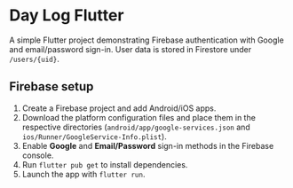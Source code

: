 # Day Log Flutter

A simple Flutter project demonstrating Firebase authentication with Google and email/password sign-in. User data is stored in Firestore under `/users/{uid}`.

## Firebase setup
1. Create a Firebase project and add Android/iOS apps.
2. Download the platform configuration files and place them in the respective directories (`android/app/google-services.json` and `ios/Runner/GoogleService-Info.plist`).
3. Enable **Google** and **Email/Password** sign-in methods in the Firebase console.
4. Run `flutter pub get` to install dependencies.
5. Launch the app with `flutter run`.
